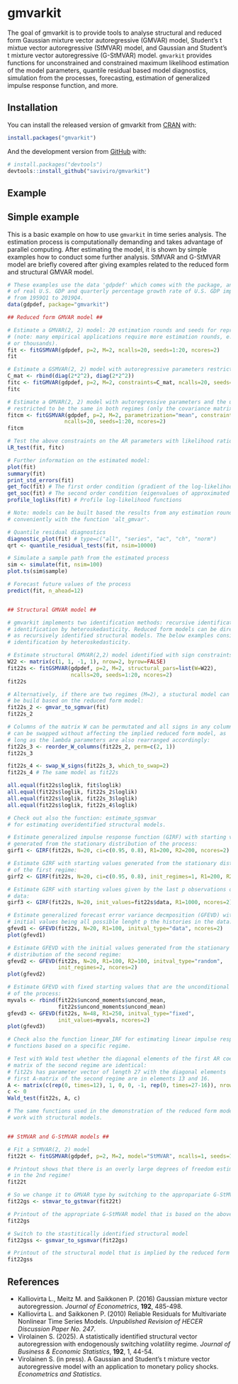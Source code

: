 
<!-- README.md is generated from README.Rmd. Please edit that file -->

# gmvarkit

<!-- badges: start -->

<!-- badges: end -->

The goal of gmvarkit is to provide tools to analyse structural and
reduced form Gaussian mixture vector autoregressive (GMVAR) model,
Student’s t mixtue vector autoregressive (StMVAR) model, and Gaussian
and Student’s t mixture vector autoregressive (G-StMVAR) model.
`gmvarkit` provides functions for unconstrained and constrained maximum
likelihood estimation of the model parameters, quantile residual based
model diagnostics, simulation from the processes, forecasting,
estimation of generalized impulse response function, and more.

## Installation

You can install the released version of gmvarkit from
[CRAN](https://CRAN.R-project.org) with:

``` r
install.packages("gmvarkit")
```

And the development version from [GitHub](https://github.com/) with:

``` r
# install.packages("devtools")
devtools::install_github("saviviro/gmvarkit")
```

## Example

## Simple example

This is a basic example on how to use `gmvarkit` in time series
analysis. The estimation process is computationally demanding and takes
advantage of parallel computing. After estimating the model, it is shown
by simple examples how to conduct some further analysis. StMVAR and
G-StMVAR model are briefly covered after giving examples related to the
reduced form and structural GMVAR model.

``` r
# These examples use the data 'gdpdef' which comes with the package, and contains the quarterly percentage growth rate
# of real U.S. GDP and quarterly percentage growth rate of U.S. GDP implicit price deflator, covering the period 
# from 1959Q1 to 2019Q4.
data(gdpdef, package="gmvarkit")

## Reduced form GMVAR model ##

# Estimate a GMVAR(2, 2) model: 20 estimation rounds and seeds for reproducible results
# (note: many empirical applications require more estimation rounds, e.g., hundreds
# or thousands).
fit <- fitGSMVAR(gdpdef, p=2, M=2, ncalls=20, seeds=1:20, ncores=2)
fit

# Estimate a GSMVAR(2, 2) model with autoregressive parameters restricted to be the same for all regimes
C_mat <- rbind(diag(2*2^2), diag(2*2^2))
fitc <- fitGMVAR(gdpdef, p=2, M=2, constraints=C_mat, ncalls=20, seeds=1:20, ncores=2)
fitc

# Estimate a GMVAR(2, 2) model with autoregressive parameters and the unconditional means
# restricted to be the same in both regimes (only the covariance matrix varies)
fitcm <- fitGSMVAR(gdpdef, p=2, M=2, parametrization="mean", constraints=C_mat, same_means=list(1:2),
                  ncalls=20, seeds=1:20, ncores=2)
fitcm 

# Test the above constraints on the AR parameters with likelihood ratio test:
LR_test(fit, fitc)

# Further information on the estimated model:
plot(fit)
summary(fit)
print_std_errors(fit)
get_foc(fit) # The first order condition (gradient of the log-likelihood function)
get_soc(fit) # The second order condition (eigenvalues of approximated Hessian)
profile_logliks(fit) # Profile log-likelihood functions

# Note: models can be built based the results from any estimation round 
# conveniently with the function 'alt_gmvar'.

# Quantile residual diagnostics
diagnostic_plot(fit) # type=c("all", "series", "ac", "ch", "norm")
qrt <- quantile_residual_tests(fit, nsim=10000)

# Simulate a sample path from the estimated process
sim <- simulate(fit, nsim=100)
plot.ts(sim$sample)

# Forecast future values of the process
predict(fit, n_ahead=12)


## Structural GMVAR model ##

# gmvarkit implements two identification methods: recursive identification and
# identification by heteroskedasticity. Reduced form models can be directly used
# as recursively identified structural models. The below examples consider
# identification by heteroskedasticity. 

# Estimate structural GMVAR(2,2) model identified with sign constraints:
W22 <- matrix(c(1, 1, -1, 1), nrow=2, byrow=FALSE)
fit22s <- fitGSMVAR(gdpdef, p=2, M=2, structural_pars=list(W=W22),
                    ncalls=20, seeds=1:20, ncores=2)
fit22s

# Alternatively, if there are two regimes (M=2), a stuctural model can 
# be build based on the reduced form model:
fit22s_2 <- gmvar_to_sgmvar(fit)
fit22s_2

# Columns of the matrix W can be permutated and all signs in any column
# can be swapped without affecting the implied reduced form model, as 
# long as the lambda parameters are also rearranged accordingly: 
fit22s_3 <- reorder_W_columns(fit22s_2, perm=c(2, 1))
fit22s_3

fit22s_4 <- swap_W_signs(fit22s_3, which_to_swap=2)
fit22s_4 # The same model as fit22s

all.equal(fit22s$loglik, fit$loglik)
all.equal(fit22s$loglik, fit22s_2$loglik)
all.equal(fit22s$loglik, fit22s_3$loglik)
all.equal(fit22s$loglik, fit22s_4$loglik)

# Check out also the function: estimate_sgsmvar
# for estimating overidentified structural models.

# Estimate generalized impulse response function (GIRF) with starting values
# generated from the stationary distribution of the process:
girf1 <- GIRF(fit22s, N=20, ci=c(0.95, 0.8), R1=200, R2=200, ncores=2)

# Estimate GIRF with starting values generated from the stationary distribution
# of the first regime:
girf2 <- GIRF(fit22s, N=20, ci=c(0.95, 0.8), init_regimes=1, R1=200, R2=200, ncores=2)

# Estimate GIRF with starting values given by the last p observations of the
# data:
girf3 <- GIRF(fit22s, N=20, init_values=fit22s$data, R1=1000, ncores=2)

# Estimate generalized forecast error variance decmposition (GFEVD) with the
# initial values being all possible lenght p the histories in the data:
gfevd1 <- GFEVD(fit22s, N=20, R1=100, initval_type="data", ncores=2)
plot(gfevd1)

# Estimate GFEVD with the initial values generated from the stationary
# distribution of the second regime:
gfevd2 <- GFEVD(fit22s, N=20, R1=100, R2=100, initval_type="random",
                init_regimes=2, ncores=2)
plot(gfevd2)

# Estimate GFEVD with fixed starting values that are the unconditional mean
# of the process: 
myvals <- rbind(fit22s$uncond_moments$uncond_mean,
                fit22s$uncond_moments$uncond_mean)
gfevd3 <- GFEVD(fit22s, N=48, R1=250, initval_type="fixed",
                init_values=myvals, ncores=2)
plot(gfevd3)

# Check also the function linear_IRF for estimating linear impulse response 
# functions based on a specific regime.

# Test with Wald test whether the diagonal elements of the first AR coefficient
# matrix of the second regime are identical:
# fit22s has parameter vector of length 27 with the diagonal elements  of the
# first A-matrix of the second regime are in elements 13 and 16.
A <- matrix(c(rep(0, times=12), 1, 0, 0, -1, rep(0, times=27-16)), nrow=1, ncol=27)
c <- 0
Wald_test(fit22s, A, c)

# The same functions used in the demonstration of the reduced form model also
# work with structural models.


## StMVAR and G-StMVAR models ##

# Fit a StMVAR(2, 2) model
fit22t <- fitGSMVAR(gdpdef, p=2, M=2, model="StMVAR", ncalls=1, seeds=1)

# Printout shows that there is an overly large degrees of freedom estimate
# in the 2nd regime!
fit22t

# So we change it to GMVAR type by switching to the appropariate G-StMVAR model
fit22gs <- stmvar_to_gstmvar(fit22t) 

# Printout of the appropriate G-StMVAR model that is based on the above StMVAR model.
fit22gs 

# Switch to the stastitically identified structural model
fit22gss <- gsmvar_to_sgsmvar(fit22gs)

# Printout of the structural model that is implied by the reduced form model
fit22gss
```

## References

- Kalliovirta L., Meitz M. and Saikkonen P. (2016) Gaussian mixture
  vector autoregression. *Journal of Econometrics*, **192**, 485-498.
- Kalliovirta L. and Saikkonen P. (2010) Reliable Residuals for
  Multivariate Nonlinear Time Series Models. *Unpublished Revision of
  HECER Discussion Paper No. 247*.
- Virolainen S. (2025). A statistically identified structural vector
  autoregression with endogenously switching volatility regime. *Journal
  of Business & Economic Statistics*, **192**, 1, 44-54.
- Virolainen S. (in press). A Gaussian and Student’s t mixture vector
  autoregressive model with an application to monetary policy shocks.
  *Econometrics and Statistics*.
